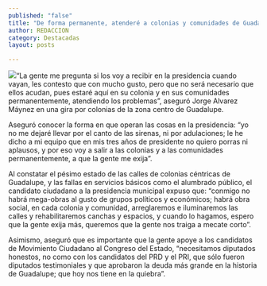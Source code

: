 ```yaml
---
published: "false"
title: "De forma permanente, atenderé a colonias y comunidades de Guadalupe: Alvarez Máynez "
author: REDACCION
category: Destacadas
layout: posts

---
```


![](http://i.imgur.com/eL0bzhpm.jpg)“La gente me pregunta si los voy a recibir en la presidencia cuando vayan, les contesto que con mucho gusto, pero que no será necesario que ellos acudan, pues estaré aquí en su colonia y en sus comunidades permanentemente, atendiendo los problemas”, aseguró Jorge Alvarez Máynez en una gira por colonias de la zona centro de Guadalupe.

Aseguró conocer la forma en que operan las cosas en la presidencia: “yo no me dejaré llevar por el canto de las sirenas, ni por adulaciones; le he dicho a mi equipo que en mis tres años de presidente no quiero porras ni aplausos, y por eso voy a salir a las colonias y a las comunidades permanentemente, a que la gente me exija”.

Al constatar el pésimo estado de las calles de colonias céntricas de Guadalupe, y las fallas en servicios básicos como el alumbrado público, el candidato ciudadano a la presidencia municipal expuso que: “conmigo no habrá mega-obras al gusto de grupos políticos y económicos; habrá obra social, en cada colonia y comunidad, arreglaremos e iluminaremos las calles y rehabilitaremos canchas y espacios, y cuando lo hagamos, espero que la gente exija más, queremos que la gente nos traiga a mecate corto”.

Asimismo, aseguró que es importante que la gente apoye a los candidatos de Movimiento Ciudadano al Congreso del Estado, “necesitamos diputados honestos, no como con los candidatos del PRD y el PRI, que sólo fueron diputados testimoniales y que aprobaron la deuda más grande en la historia de Guadalupe; que hoy nos tiene en la quiebra”.
